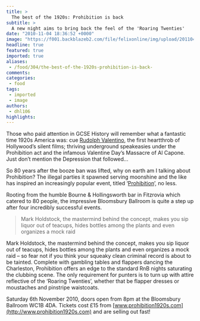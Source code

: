 ```yaml
---
title: >
  The best of the 1920s: Prohibition is back
subtitle: >
  A new night aims to bring back the feel of the 'Roaring Twenties'
date: "2010-11-04 18:36:52 +0000"
image: "https://f001.backblazeb2.com/file/felixonline/img/upload/201104210905-felix-screen-shot-2011-04-21-at-09.02.02.png"
headline: true
featured: true
imported: true
aliases:
 - /food/304/the-best-of-the-1920s-prohibition-is-back-
comments:
categories:
 - food
tags:
 - imported
 - image
authors:
 - dhl106
highlights:
---
```


Those who paid attention in GCSE History will remember what a fantastic time 1920s America was: cue [Rudolph Valentino](http://en.wikipedia.org/wiki/Rudolph_Valentino), the first heartthrob of Hollywood’s silent films; thriving underground speakeasies under the Prohibition act and the infamous Valentine Day’s Massacre of Al Capone. Just don’t mention the Depression that followed...

So 80 years after the booze ban was lifted, why on earth am I talking about Prohibition? The illegal parties it spawned serving moonshine and the like has inspired an increasingly popular event, titled ‘[Prohibition](http://www.prohibition1920s.com/)’, no less.

Rooting from the humble Bourne & Hollingsworth bar in Fitzrovia which catered to 80 people, the impressive Bloomsbury Ballroom is quite a step up after four incredibly successful events.

> Mark Holdstock, the mastermind behind the concept, makes you sip liquor out of teacups, hides bottles among the plants and even organizes a mock raid

Mark Holdstock, the mastermind behind the concept, makes you sip liquor out of teacups, hides bottles among the plants and even organizes a mock raid – so fear not if you think your squeaky clean criminal record is about to be tainted. Complete with gambling tables and flappers dancing the Charleston, Prohibition offers an edge to the standard RnB nights saturating the clubbing scene. The only requirement for punters is to turn up with attire reflective of the ‘Roaring Twenties’, whether that be flapper dresses or moustaches and pinstripe waistcoats.

Saturday 6th November 2010, doors open from 8pm at the Bloomsbury Ballroom WC1B 4DA. Tickets cost £15 from [www.prohibition1920s.com](http://www.prohibition1920s.com) and are selling out fast!
